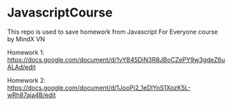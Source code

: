 # JavascriptCourse
This repo is used to save homework from Javascript For Everyone course by MindX VN

Homework 1: https://docs.google.com/document/d/1vYB45DiN3R8JBoCZePY9w3gdeZ6uALAd/edit

Homework 2: https://docs.google.com/document/d/1JooPj2_1eDlYoS1XozK5L-wRh87aja4B/edit
